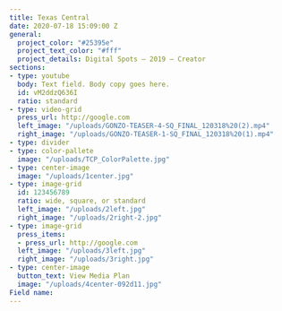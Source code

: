 ```yaml
---
title: Texas Central
date: 2020-07-18 15:09:00 Z
general:
  project_color: "#25395e"
  project_text_color: "#fff"
  project_details: Digital Spots – 2019 – Creator
sections:
- type: youtube
  body: Text field. Body copy goes here.
  id: vM2ddzQ636I
  ratio: standard
- type: video-grid
  press_url: http://google.com
  left_image: "/uploads/GONZO-TEASER-4-SQ_FINAL_120318%20(2).mp4"
  right_image: "/uploads/GONZO-TEASER-1-SQ_FINAL_120318%20(1).mp4"
- type: divider
- type: color-pallete
  image: "/uploads/TCP_ColorPalette.jpg"
- type: center-image
  image: "/uploads/1center.jpg"
- type: image-grid
  id: 123456789
  ratio: wide, square, or standard
  left_image: "/uploads/2left.jpg"
  right_image: "/uploads/2right-2.jpg"
- type: image-grid
  press_items:
  - press_url: http://google.com
  left_image: "/uploads/3left.jpg"
  right_image: "/uploads/3right.jpg"
- type: center-image
  button_text: View Media Plan
  image: "/uploads/4center-092d11.jpg"
Field name: 
---
```


